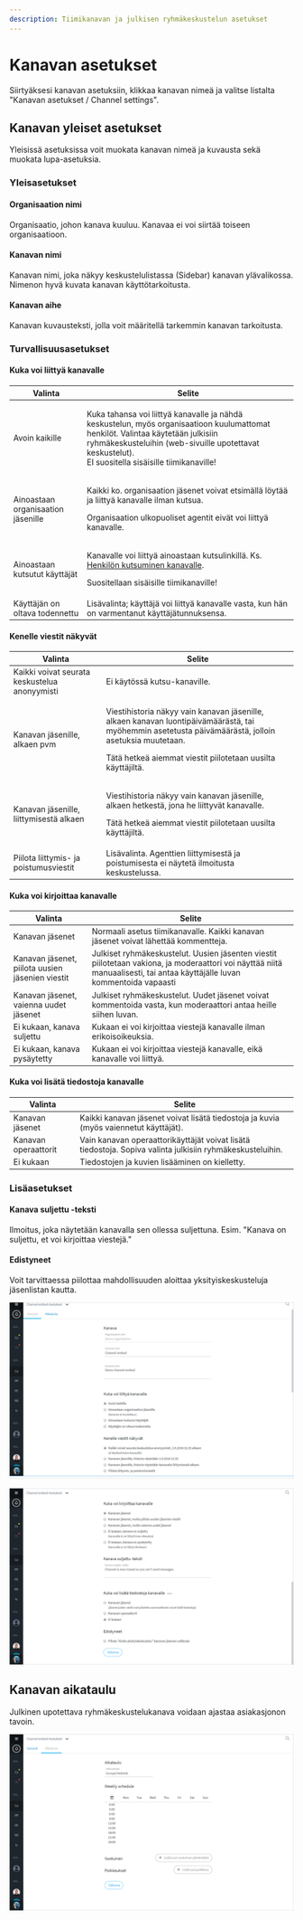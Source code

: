 ```yaml
---
description: Tiimikanavan ja julkisen ryhmäkeskustelun asetukset
---
```


# Kanavan asetukset

Siirtyäksesi kanavan asetuksiin, klikkaa kanavan nimeä ja valitse listalta "Kanavan asetukset / Channel settings".

## Kanavan yleiset asetukset

Yleisissä asetuksissa voit muokata kanavan nimeä ja kuvausta sekä muokata lupa-asetuksia.

### Yleisasetukset

#### Organisaation nimi

Organisaatio, johon kanava kuuluu. Kanavaa ei voi siirtää toiseen organisaatioon.

#### Kanavan nimi

Kanavan nimi, joka näkyy keskustelulistassa (Sidebar) kanavan ylävalikossa. Nimenon hyvä kuvata kanavan käyttötarkoitusta.

#### Kanavan aihe

Kanavan kuvausteksti, jolla voit määritellä tarkemmin kanavan tarkoitusta.

### Turvallisuusasetukset

#### Kuka voi liittyä kanavalle

| Valinta                            | Selite                                                                                                                                                                                                                                                                                                          |
| ---------------------------------- | --------------------------------------------------------------------------------------------------------------------------------------------------------------------------------------------------------------------------------------------------------------------------------------------------------------- |
| Avoin kaikille                     | <p>Kuka tahansa voi liittyä kanavalle ja nähdä keskustelun, myös organisaatioon kuulumattomat henkilöt. Valintaa käytetään julkisiin ryhmäkeskusteluihin (web-sivuille upotettavat keskustelut). <br>EI suositella sisäisille tiimikanaville!</p>                                                               |
| Ainoastaan organisaation jäsenille | <p>Kaikki ko. organisaation jäsenet voivat etsimällä löytää ja liittyä kanavalle ilman kutsua.</p><p>Organisaation ulkopuoliset agentit eivät voi liittyä kanavalle.</p>                                                                                                                                        |
| Ainoastaan kutsutut käyttäjät      | <p>Kanavalle voi liittyä ainoastaan kutsulinkillä. Ks. <a href="https://ninchat.gitbook.io/ninchat-support/~/drafts/-LOx8mlpvl6IaYNYc029/primary/organisaatio/uuden-agentin-lisaaminen#henkilon-kutsuminen-tiimikanavalle">Henkilön kutsuminen kanavalle</a>.</p><p>Suositellaan sisäisille tiimikanaville!</p> |
| Käyttäjän on oltava todennettu     | Lisävalinta; käyttäjä voi liittyä kanavalle vasta, kun hän on varmentanut käyttäjätunnuksensa.                                                                                                                                                                                                                  |

#### Kenelle viestit näkyvät

| Valinta                                       | Selite                                                                                                                                                                                                                          |
| --------------------------------------------- | ------------------------------------------------------------------------------------------------------------------------------------------------------------------------------------------------------------------------------- |
| Kaikki voivat seurata keskustelua anonyymisti | Ei käytössä kutsu-kanaville.                                                                                                                                                                                                    |
| Kanavan jäsenille, alkaen pvm                 | <p>Viestihistoria näkyy vain kanavan jäsenille, alkaen kanavan luontipäivämäärästä, tai myöhemmin asetetusta päivämäärästä, jolloin asetuksia muutetaan.</p><p>Tätä hetkeä aiemmat viestit piilotetaan uusilta käyttäjiltä.</p> |
| Kanavan jäsenille, liittymisestä alkaen       | <p>Viestihistoria näkyy vain kanavan jäsenille, alkaen hetkestä, jona he liittyvät kanavalle.</p><p>Tätä hetkeä aiemmat viestit piilotetaan uusilta käyttäjiltä.</p>                                                            |
| Piilota liittymis- ja poistumusviestit        | Lisävalinta. Agenttien liittymisestä ja poistumisesta ei näytetä ilmoitusta keskustelussa.                                                                                                                                      |

#### **Kuka voi kirjoittaa kanavalle**

| Valinta                                          | Selite                                                                                                                                                                    |
| ------------------------------------------------ | ------------------------------------------------------------------------------------------------------------------------------------------------------------------------- |
| Kanavan jäsenet                                  | Normaali asetus tiimikanavalle. Kaikki kanavan jäsenet voivat lähettää kommentteja.                                                                                       |
| Kanavan jäsenet, piilota uusien jäsenien viestit | Julkiset ryhmäkeskustelut. Uusien jäsenten viestit piilotetaan vakiona, ja moderaattori voi näyttää niitä manuaalisesti, tai antaa käyttäjälle luvan kommentoida vapaasti |
| Kanavan jäsenet, vaienna uudet jäsenet           | Julkiset ryhmäkeskustelut. Uudet jäsenet voivat kommentoida vasta, kun moderaattori antaa heille siihen luvan.                                                            |
| Ei kukaan, kanava suljettu                       | Kukaan ei voi kirjoittaa viestejä kanavalle ilman erikoisoikeuksia.                                                                                                       |
| Ei kukaan, kanava pysäytetty                     | Kukaan ei voi kirjoittaa viestejä kanavalle, eikä kanavalle voi liittyä.                                                                                                  |

#### Kuka voi lisätä tiedostoja kanavalle

| Valinta              | Selite                                                                                                    |
| -------------------- | --------------------------------------------------------------------------------------------------------- |
| Kanavan jäsenet      | Kaikki kanavan jäsenet voivat lisätä tiedostoja ja kuvia (myös vaiennetut käyttäjät).                     |
| Kanavan operaattorit | Vain kanavan operaattorikäyttäjät voivat lisätä tiedostoja. Sopiva valinta julkisiin ryhmäkeskusteluihin. |
| Ei kukaan            | Tiedostojen ja kuvien lisääminen on kielletty.                                                            |

### Lisäasetukset

#### Kanava suljettu -teksti

Ilmoitus, joka näytetään kanavalla sen ollessa suljettuna. Esim. "Kanava on suljettu, et voi kirjoittaa viestejä."

#### Edistyneet

Voit tarvittaessa piilottaa mahdollisuuden aloittaa yksityiskeskusteluja jäsenlistan kautta.

![](../.gitbook/assets/channel-settings-1.png)

![](../.gitbook/assets/channel-settings-2.png)

## Kanavan aikataulu

Julkinen upotettava ryhmäkeskustelukanava voidaan ajastaa asiakasjonon tavoin.

![](../.gitbook/assets/channel-settings-3.png)

###
